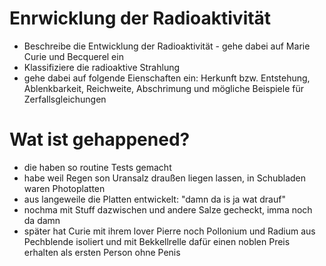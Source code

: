 # Enrwicklung der Radioaktivität

- Beschreibe die Entwicklung der Radioaktivität - gehe dabei auf Marie Curie und Becquerel ein
- Klassifiziere die radioaktive Strahlung
- gehe dabei auf folgende Eienschaften ein: Herkunft bzw. Entstehung, Ablenkbarkeit, Reichweite, Abschrimung und mögliche Beispiele für Zerfallsgleichungen

# Wat ist gehappened?

- die haben so routine Tests gemacht
- habe weil Regen son Uransalz draußen liegen lassen, in Schubladen waren Photoplatten
- aus langeweile die Platten entwickelt: "damn da is ja wat drauf"
- nochma mit Stuff dazwischen und andere Salze gecheckt, imma noch da damn
- später hat Curie mit ihrem lover Pierre noch Pollonium und Radium aus Pechblende isoliert und mit Bekkellrelle dafür einen noblen Preis erhalten als ersten Person ohne Penis
